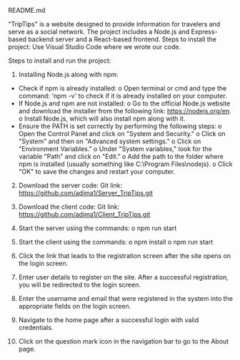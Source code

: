 README.md

"TripTips" is a website designed to provide information for travelers and serve as a social network. The project includes a Node.js and Express-based backend server and a React-based frontend.
Steps to install the project: Use Visual Studio Code where we wrote our code.

Steps to install and run the project:

1.	Installing Node.js along with npm:
  -	Check if npm is already installed:
    o	Open terminal or cmd and type the command: 'npm -v' to check if it is already installed on your computer.
  -	If Node.js and npm are not installed:
    o	Go to the official Node.js website and download the installer from the following link: https://nodejs.org/en.
    o	Install Node.js, which will also install npm along with it.
  -	Ensure the PATH is set correctly by performing the following steps:
    o	Open the Control Panel and click on "System and Security."
    o	Click on "System" and then on "Advanced system settings."
    o	Click on "Environment Variables."
    o	Under "System variables," look for the variable "Path" and click on "Edit."
    o	Add the path to the folder where npm is installed (usually something like C:\Program Files\nodejs\).
    o	Click "OK" to save the changes and restart your computer.

2.	Download the server code: 
  Git link: https://github.com/adima1/Server_TripTips.git
3.	Download the client code:
  Git link: https://github.com/adima1/Client_TripTips.git
4.	Start the server using the commands:
  o	npm run start

5.	Start the client using the commands:
  o	npm install
  o	npm run start

6.	Click the link that leads to the registration screen after the site opens on the login screen.
7.	Enter user details to register on the site. After a successful registration, you will be redirected to the login screen.
8.	Enter the username and email that were registered in the system into the appropriate fields on the login screen.
9.	Navigate to the home page after a successful login with valid credentials.
10.	Click on the question mark icon in the navigation bar to go to the About page.
